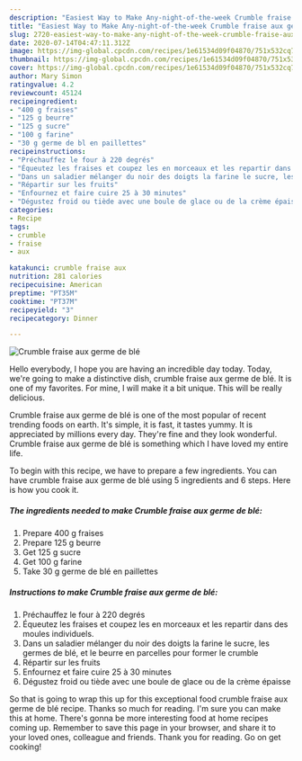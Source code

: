 ```yaml
---
description: "Easiest Way to Make Any-night-of-the-week Crumble fraise aux germe de blé"
title: "Easiest Way to Make Any-night-of-the-week Crumble fraise aux germe de blé"
slug: 2720-easiest-way-to-make-any-night-of-the-week-crumble-fraise-aux-germe-de-ble
date: 2020-07-14T04:47:11.312Z
image: https://img-global.cpcdn.com/recipes/1e61534d09f04870/751x532cq70/crumble-fraise-aux-germe-de-ble-photo-principale-de-la-recette.jpg
thumbnail: https://img-global.cpcdn.com/recipes/1e61534d09f04870/751x532cq70/crumble-fraise-aux-germe-de-ble-photo-principale-de-la-recette.jpg
cover: https://img-global.cpcdn.com/recipes/1e61534d09f04870/751x532cq70/crumble-fraise-aux-germe-de-ble-photo-principale-de-la-recette.jpg
author: Mary Simon
ratingvalue: 4.2
reviewcount: 45124
recipeingredient:
- "400 g fraises"
- "125 g beurre"
- "125 g sucre"
- "100 g farine"
- "30 g germe de bl en paillettes"
recipeinstructions:
- "Préchauffez le four à 220 degrés"
- "Équeutez les fraises et coupez les en morceaux et les repartir dans des moules individuels."
- "Dans un saladier mélanger du noir des doigts la farine le sucre, les germes de blé, et le beurre en parcelles pour former le crumble"
- "Répartir sur les fruits"
- "Enfournez et faire cuire 25 à 30 minutes"
- "Dégustez froid ou tiède avec une boule de glace ou de la crème épaisse"
categories:
- Recipe
tags:
- crumble
- fraise
- aux

katakunci: crumble fraise aux 
nutrition: 281 calories
recipecuisine: American
preptime: "PT35M"
cooktime: "PT37M"
recipeyield: "3"
recipecategory: Dinner

---
```



![Crumble fraise aux germe de blé](https://img-global.cpcdn.com/recipes/1e61534d09f04870/751x532cq70/crumble-fraise-aux-germe-de-ble-photo-principale-de-la-recette.jpg)

Hello everybody, I hope you are having an incredible day today. Today, we're going to make a distinctive dish, crumble fraise aux germe de blé. It is one of my favorites. For mine, I will make it a bit unique. This will be really delicious.



Crumble fraise aux germe de blé is one of the most popular of recent trending foods on earth. It's simple, it is fast, it tastes yummy. It is appreciated by millions every day. They're fine and they look wonderful. Crumble fraise aux germe de blé is something which I have loved my entire life.


To begin with this recipe, we have to prepare a few ingredients. You can have crumble fraise aux germe de blé using 5 ingredients and 6 steps. Here is how you cook it.

<!--inarticleads1-->

##### The ingredients needed to make Crumble fraise aux germe de blé:

1. Prepare 400 g fraises
1. Prepare 125 g beurre
1. Get 125 g sucre
1. Get 100 g farine
1. Take 30 g germe de blé en paillettes




<!--inarticleads2-->

##### Instructions to make Crumble fraise aux germe de blé:

1. Préchauffez le four à 220 degrés
1. Équeutez les fraises et coupez les en morceaux et les repartir dans des moules individuels.
1. Dans un saladier mélanger du noir des doigts la farine le sucre, les germes de blé, et le beurre en parcelles pour former le crumble
1. Répartir sur les fruits
1. Enfournez et faire cuire 25 à 30 minutes
1. Dégustez froid ou tiède avec une boule de glace ou de la crème épaisse




So that is going to wrap this up for this exceptional food crumble fraise aux germe de blé recipe. Thanks so much for reading. I'm sure you can make this at home. There's gonna be more interesting food at home recipes coming up. Remember to save this page in your browser, and share it to your loved ones, colleague and friends. Thank you for reading. Go on get cooking!
